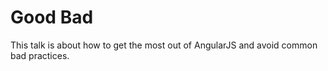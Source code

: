 <A> Good <A> Bad
================

This talk is about how to get the most out of AngularJS and avoid common bad practices.




